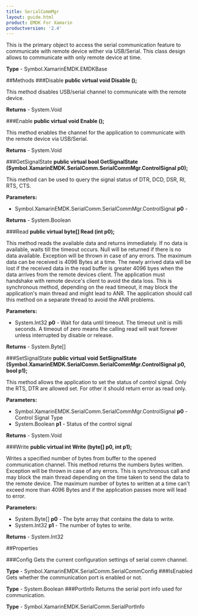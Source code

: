 ```yaml
---
title: SerialCommMgr
layout: guide.html 
product: EMDK For Xamarin 
productversion: '2.4' 
---
```

This is the primary object to access the serial communication feature to communicate with remote device wither via USB/Serial. This class design allows to communicate with only remote device at time.

**Type** - Symbol.XamarinEMDK.EMDKBase

##Methods
###Disable
**public virtual void Disable ();**

This method disables USB/serial channel to communicate with the remote device.


**Returns** - System.Void

###Enable
**public virtual void Enable ();**

This method enables the channel for the application to communicate with the remote device via USB/Serial.


**Returns** - System.Void

###GetSignalState
**public virtual bool GetSignalState (Symbol.XamarinEMDK.SerialComm.SerialCommMgr.ControlSignal p0);**

This method can be used to query the signal status of DTR, DCD, DSR, RI, RTS, CTS.

**Parameters:** 

* Symbol.XamarinEMDK.SerialComm.SerialCommMgr.ControlSignal **p0** - 

**Returns** - System.Boolean

###Read
**public virtual byte[] Read (int p0);**

This method reads the available data and returns immediately. If no data is available, waits till the timeout occurs. Null will be returned if there is no data available. Exception will be thrown in case of any errors. The maximum data can be received is 4096 Bytes at a time. The newly arrived data will be lost if the received data in the read buffer is greater 4096 byes when the data arrives from the remote devices client. The application must handshake with remote device's client to avoid the data loss. This is synchronous method, depending on the read timeout, it may block the application's main thread and might lead to ANR. The application should call this method on a separate thread to avoid the ANR problems.

**Parameters:** 

* System.Int32 **p0** - Wait for data until timeout. The timeout unit is milli seconds. A timeout of zero means the calling read will wait forever unless interrupted by disable or release.

**Returns** - System.Byte[]

###SetSignalState
**public virtual void SetSignalState (Symbol.XamarinEMDK.SerialComm.SerialCommMgr.ControlSignal p0, bool p1);**

This method allows the application to set the status of control signal. Only the RTS, DTR are allowed set. For other it should return error as read only.

**Parameters:** 

* Symbol.XamarinEMDK.SerialComm.SerialCommMgr.ControlSignal **p0** - Control Signal Type
* System.Boolean **p1** - Status of the control signal

**Returns** - System.Void

###Write
**public virtual int Write (byte[] p0, int p1);**

Writes a specified number of bytes from buffer to the opened communication channel. This method returns the numbers bytes written. Exception will be thrown in case of any errors. This is synchronous call and may block the main thread depending on the time taken to send the data to the remote device. The maximum number of bytes to written at a time can't exceed more than 4096 Bytes and if the application passes more will lead to error.

**Parameters:** 

* System.Byte[] **p0** - The byte array that contains the data to write.
* System.Int32 **p1** - The number of bytes to write.

**Returns** - System.Int32

##Properties

###Config
Gets the current configuration settings of serial comm channel.

**Type** - Symbol.XamarinEMDK.SerialComm.SerialCommConfig
###IsEnabled
Gets whether the communication port is enabled or not.

**Type** - System.Boolean
###PortInfo
Returns the serial port info used for communication.

**Type** - Symbol.XamarinEMDK.SerialComm.SerialPortInfo


